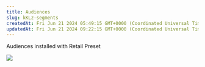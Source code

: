 ```yaml
---
title: Audiences
slug: kKLz-segments
createdAt: Fri Jun 21 2024 05:49:15 GMT+0000 (Coordinated Universal Time)
updatedAt: Fri Jun 21 2024 09:22:15 GMT+0000 (Coordinated Universal Time)
---
```


Audiences installed with Retail Preset

![](../../assets/fbIVv6vTiHMZS_BpsH5Lh_screenshot-2024-06-21-at-112014.png)

